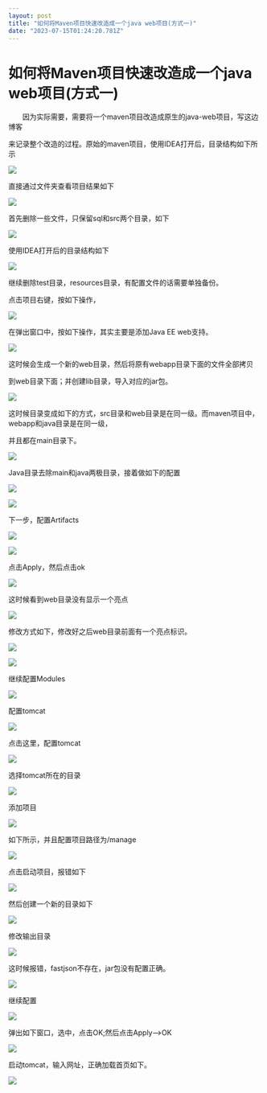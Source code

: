 ```yaml
---
layout: post
title: "如何将Maven项目快速改造成一个java web项目(方式一)"
date: "2023-07-15T01:24:20.781Z"
---
```

如何将Maven项目快速改造成一个java web项目(方式一)
================================

　　因为实际需要，需要将一个maven项目改造成原生的java-web项目，写这边博客

来记录整个改造的过程。原始的maven项目，使用IDEA打开后，目录结构如下所示

![](https://img2023.cnblogs.com/blog/2127275/202307/2127275-20230715084153590-443761455.png)

直接通过文件夹查看项目结果如下

![](https://img2023.cnblogs.com/blog/2127275/202307/2127275-20230715084418295-1590995745.png)

首先删除一些文件，只保留sql和src两个目录，如下

![](https://img2023.cnblogs.com/blog/2127275/202307/2127275-20230715084435269-1834900290.png)

使用IDEA打开后的目录结构如下

![](https://img2023.cnblogs.com/blog/2127275/202307/2127275-20230715084625521-1851560062.png)

继续删除test目录，resources目录，有配置文件的话需要单独备份。

点击项目右键，按如下操作，

![](https://img2023.cnblogs.com/blog/2127275/202307/2127275-20230715084650795-446372517.png)

在弹出窗口中，按如下操作，其实主要是添加Java EE web支持。

![](https://img2023.cnblogs.com/blog/2127275/202307/2127275-20230715084832478-1870550564.png)

这时候会生成一个新的web目录，然后将原有webapp目录下面的文件全部拷贝

到web目录下面；并创建lib目录，导入对应的jar包。

![](https://img2023.cnblogs.com/blog/2127275/202307/2127275-20230715084851470-2045097809.png)

这时候目录变成如下的方式，src目录和web目录是在同一级。而maven项目中，webapp和java目录是在同一级，

并且都在main目录下。

![](https://img2023.cnblogs.com/blog/2127275/202307/2127275-20230715084916121-1882607409.png)

Java目录去除main和java两极目录，接着做如下的配置

![](https://img2023.cnblogs.com/blog/2127275/202307/2127275-20230715085134599-1878410484.png)

![](https://img2023.cnblogs.com/blog/2127275/202307/2127275-20230715085944286-559059433.png)

下一步，配置Artifacts

![](https://img2023.cnblogs.com/blog/2127275/202307/2127275-20230715090005797-2095012411.png)

![](https://img2023.cnblogs.com/blog/2127275/202307/2127275-20230715090024517-1985461176.png)

点击Apply，然后点击ok

![](https://img2023.cnblogs.com/blog/2127275/202307/2127275-20230715090041715-1446874236.png)

这时候看到web目录没有显示一个亮点

![](https://img2023.cnblogs.com/blog/2127275/202307/2127275-20230715090153139-1159438030.png)

修改方式如下，修改好之后web目录前面有一个亮点标识。

![](https://img2023.cnblogs.com/blog/2127275/202307/2127275-20230715090225375-115549291.png)

![](https://img2023.cnblogs.com/blog/2127275/202307/2127275-20230715090132038-1129668353.png)

继续配置Modules

![](https://img2023.cnblogs.com/blog/2127275/202307/2127275-20230715090313628-2008028856.png)

配置tomcat

![](https://img2023.cnblogs.com/blog/2127275/202307/2127275-20230715090330144-492458301.png)

点击这里，配置tomcat

![](https://img2023.cnblogs.com/blog/2127275/202307/2127275-20230715090350653-1954152150.png)

选择tomcat所在的目录

![](https://img2023.cnblogs.com/blog/2127275/202307/2127275-20230715090431058-55782693.png)

添加项目

![](https://img2023.cnblogs.com/blog/2127275/202307/2127275-20230715090444330-276130161.png)

如下所示，并且配置项目路径为/manage

![](https://img2023.cnblogs.com/blog/2127275/202307/2127275-20230715090506277-21381154.png)

点击启动项目，报错如下

![](https://img2023.cnblogs.com/blog/2127275/202307/2127275-20230715090541207-1484153756.png)

然后创建一个新的目录如下

![](https://img2023.cnblogs.com/blog/2127275/202307/2127275-20230715090553081-1213745447.png)

修改输出目录

![](https://img2023.cnblogs.com/blog/2127275/202307/2127275-20230715090604050-1767364521.png)

这时候报错，fastjson不存在，jar包没有配置正确。

![](https://img2023.cnblogs.com/blog/2127275/202307/2127275-20230715090615868-336308153.png)

继续配置

![](https://img2023.cnblogs.com/blog/2127275/202307/2127275-20230715090628982-516635434.png)

弹出如下窗口，选中，点击OK;然后点击Apply-->OK

![](https://img2023.cnblogs.com/blog/2127275/202307/2127275-20230715090644125-1768699448.png)

启动tomcat，输入网址，正确加载首页如下。

![](https://img2023.cnblogs.com/blog/2127275/202307/2127275-20230715090659651-2085305153.png)